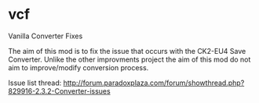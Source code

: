 # vcf
Vanilla Converter Fixes

The aim of this mod is to fix the issue that occurs with the CK2-EU4 Save Converter. Unlike the other improvments project the aim of this mod do not aim to improve/modify conversion process.

Issue list thread: http://forum.paradoxplaza.com/forum/showthread.php?829916-2.3.2-Converter-issues
